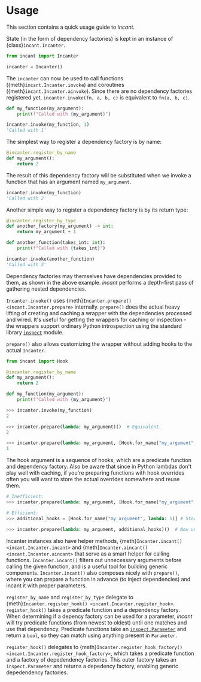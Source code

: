 # Usage

This section contains a quick usage guide to _incant_.

State (in the form of dependency factories) is kept in an instance of {class}`incant.Incanter`.

```python
from incant import Incanter

incanter = Incanter()
```

The `incanter` can now be used to call functions ({meth}`incant.Incanter.invoke`) and coroutines ({meth}`incant.Incanter.ainvoke`).
Since there are no dependency factories registered yet, `incanter.invoke(fn, a, b, c)` is equivalent to `fn(a, b, c)`.

```python
def my_function(my_argument):
    print(f"Called with {my_argument}")

incanter.invoke(my_function, 1)
'Called with 1'
```

The simplest way to register a dependency factory is by name:

```python
@incanter.register_by_name
def my_argument():
    return 2
```

The result of this dependency factory will be substituted when we invoke a function that has an argument named `my_argument`.

```python
incanter.invoke(my_function)
'Called with 2'
```

Another simple way to register a dependency factory is by its return type:

```python
@incanter.register_by_type
def another_factory(my_argument) -> int:
    return my_argument + 1

def another_function(takes_int: int):
    print(f"Called with {takes_int}")

incanter.invoke(another_function)
'Called with 3'
```

Dependency factories may themselves have dependencies provided to them, as shown in the above example.
_incant_ performs a depth-first pass of gathering nested dependencies.

`Incanter.invoke()` uses {meth}`Incanter.prepare() <incant.Incanter.prepare>` internally.
`prepare()` does the actual heavy lifting of creating and caching a wrapper with the dependencies processed and wired.
It's useful for getting the wrappers for caching or inspection - the wrappers support ordinary Python introspection using the standard library [`inspect`](https://docs.python.org/3/library/inspect.html) module.

`prepare()` also allows customizing the wrapper without adding hooks to the actual `Incanter`.

```python
from incant import Hook

@incanter.register_by_name
def my_argument():
    return 2

def my_function(my_argument):
    print(f"Called with {my_argument}")

>>> incanter.invoke(my_function)
2

>>> incanter.prepare(lambda: my_argument)()  # Equivalent.
2

>>> incanter.prepare(lambda: my_argument, [Hook.for_name("my_argument", lambda: 1)])()
1
```

The hook argument is a sequence of hooks, which are a predicate function and dependency factory.
Also be aware that since in Python lambdas don't play well with caching, if you're preparing functions with hook overrides often you will want to store the actual overrides somewhere and reuse them.

```python
# Inefficient:
>>> incanter.prepare(lambda: my_argument, [Hook.for_name("my_argument", lambda: 1)])()

# Efficient:
>>> additional_hooks = [Hook.for_name("my_argument", lambda: 1)] # Store this and reuse it.

>>> incanter.prepare(lambda: my_argument, additional_hooks)()  # Now uses the cache.
```

Incanter instances also have helper methods, {meth}`Incanter.incant() <incant.Incanter.incant>` and {meth}`Incanter.aincant() <incant.Incanter.aincant>` that serve as a smart helper for calling functions.
`Incanter.incant()` filters out unnecessary arguments before calling the given function, and is a useful tool for building generic components.
`Incanter.incant()` also composes nicely with `prepare()`, where you can prepare a function in advance (to inject dependencies) and incant it with proper parameters.

`register_by_name` and `register_by_type` delegate to {meth}`Incanter.register_hook() <incant.Incanter.register_hook>`.
`register_hook()` takes a predicate function and a dependency factory.
When determining if a depency factory can be used for a parameter, _incant_ will try predicate functions (from newest to oldest) until one matches and use that dependency.
Predicate functions take an [`inspect.Parameter`](https://docs.python.org/3/library/inspect.html#inspect.Parameter) and return a `bool`, so they can match using anything present in `Parameter`.

`register_hook()` delegates to {meth}`Incanter.register_hook_factory() <incant.Incanter.register_hook_factory>`, which takes a predicate function and a factory of depedendency factories.
This outer factory takes an `inspect.Parameter` and returns a depedency factory, enabling generic depedendency factories.
